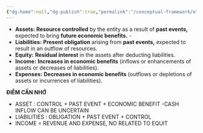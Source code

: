 ```yaml
---
{"dg-home":null,"dg-publish":true,"permalink":"/conceptual-framework/element-of-fs/","dgPassFrontmatter":true,"noteIcon":""}
---
```



- **Assets:** **Resource controlled** by the entity as a result of **past events,** expected to bring **future economic benefits.** - 
- **Liabilities:** **Present obligation** arising from **past events,** expected to result in an outflow of resources.
- **Equity:** **Residual interest** in the assets after deducting liabilities. 
- **Income:** **Increases in economic benefits** (inflows or enhancements of assets or decreases of liabilities). 
- **Expenses:** **Decreases in economic benefits** (outflows or depletions of assets or incurrences of liabilities).

**ĐIỂM CẦN NHỚ**
- ASSET : CONTROL + PAST EVENT + ECONOMIC BENEFIT 
-CASH INFLOW CAN BE UNCERTAIN
- LIABILITIES : OBLIGATION + PAST EVENT + CONTROL
- INCOME = REVENUE AND EXPENSE, NO RELATED TO EQUIT